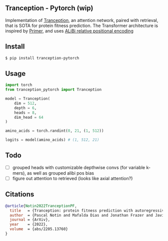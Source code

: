 ## Tranception - Pytorch (wip)

Implementation of <a href="https://arxiv.org/abs/2205.13760">Tranception</a>, an attention network, paired with retrieval, that is SOTA for protein fitness prediction. The Transformer architecture is inspired by <a href="https://arxiv.org/abs/2109.08668">Primer</a>, and uses <a href="https://arxiv.org/abs/2108.12409">ALiBi relative positional encoding</a>

## Install

```bash
$ pip install tranception-pytorch
```

## Usage

```python
import torch
from tranception_pytorch import Tranception

model = Tranception(
    dim = 512,
    depth = 6,
    heads = 8,
    dim_head = 64
)

amino_acids = torch.randint(0, 21, (1, 512))

logits = model(amino_acids) # (1, 512, 21)
```

## Todo

- [ ] grouped heads with customizable depthwise convs (for variable k-mers), as well as grouped alibi pos bias
- [ ] figure out attention to retrieved (looks like axial attention?)

## Citations

```bibtex
@article{Notin2022TranceptionPF,
  title   = {Tranception: protein fitness prediction with autoregressive transformers and inference-time retrieval},
  author  = {Pascal Notin and Mafalda Dias and Jonathan Frazer and Javier Marchena-Hurtado and Aidan N. Gomez and Debora S. Marks and Yarin Gal},
  journal = {ArXiv},
  year    = {2022},
  volume  = {abs/2205.13760}
}
```
